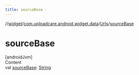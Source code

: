 ```yaml
---
title: sourceBase -
---
```

//[widget](../../index.md)/[com.uploadcare.android.widget.data](../index.md)/[Urls](index.md)/[sourceBase](source-base.md)



# sourceBase  
[androidJvm]  
Content  
val [sourceBase](source-base.md): [String](https://kotlinlang.org/api/latest/jvm/stdlib/kotlin/-string/index.html)  



